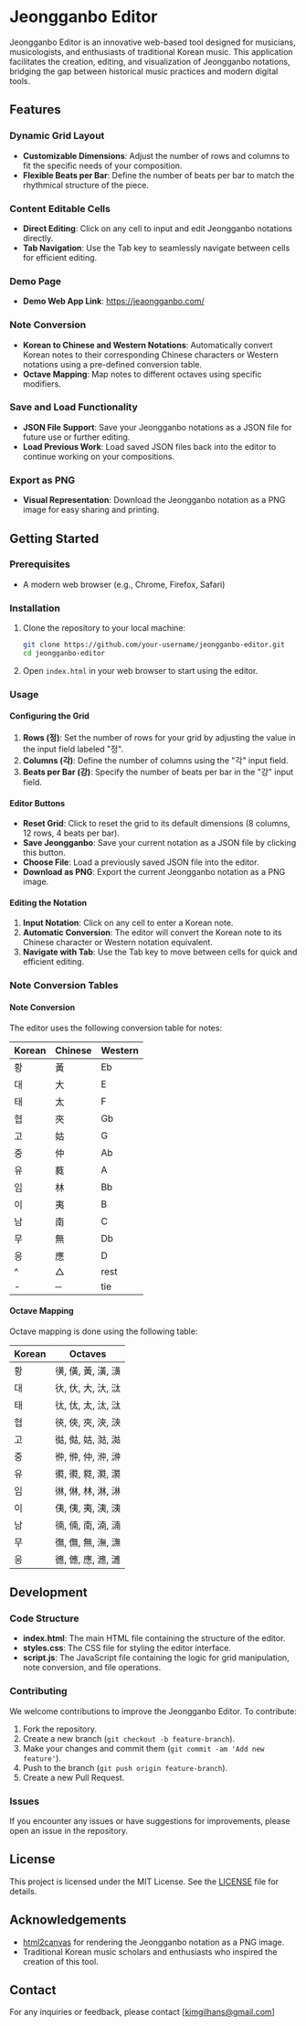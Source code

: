 # Jeongganbo Editor

Jeongganbo Editor is an innovative web-based tool designed for musicians, musicologists, and enthusiasts of traditional Korean music. This application facilitates the creation, editing, and visualization of Jeongganbo notations, bridging the gap between historical music practices and modern digital tools.

## Features

### Dynamic Grid Layout
- **Customizable Dimensions**: Adjust the number of rows and columns to fit the specific needs of your composition.
- **Flexible Beats per Bar**: Define the number of beats per bar to match the rhythmical structure of the piece.

### Content Editable Cells
- **Direct Editing**: Click on any cell to input and edit Jeongganbo notations directly.
- **Tab Navigation**: Use the Tab key to seamlessly navigate between cells for efficient editing.

### Demo Page
- **Demo Web App Link**: https://jeaongganbo.com/

### Note Conversion
- **Korean to Chinese and Western Notations**: Automatically convert Korean notes to their corresponding Chinese characters or Western notations using a pre-defined conversion table.
- **Octave Mapping**: Map notes to different octaves using specific modifiers.

### Save and Load Functionality
- **JSON File Support**: Save your Jeongganbo notations as a JSON file for future use or further editing.
- **Load Previous Work**: Load saved JSON files back into the editor to continue working on your compositions.

### Export as PNG
- **Visual Representation**: Download the Jeongganbo notation as a PNG image for easy sharing and printing.

## Getting Started

### Prerequisites
- A modern web browser (e.g., Chrome, Firefox, Safari)

### Installation
1. Clone the repository to your local machine:
    ```sh
    git clone https://github.com/your-username/jeongganbo-editor.git
    cd jeongganbo-editor
    ```
2. Open `index.html` in your web browser to start using the editor.

### Usage

#### Configuring the Grid
1. **Rows (정)**: Set the number of rows for your grid by adjusting the value in the input field labeled "정".
2. **Columns (각)**: Define the number of columns using the "각" input field.
3. **Beats per Bar (강)**: Specify the number of beats per bar in the "강" input field.

#### Editor Buttons
- **Reset Grid**: Click to reset the grid to its default dimensions (8 columns, 12 rows, 4 beats per bar).
- **Save Jeongganbo**: Save your current notation as a JSON file by clicking this button.
- **Choose File**: Load a previously saved JSON file into the editor.
- **Download as PNG**: Export the current Jeongganbo notation as a PNG image.

#### Editing the Notation
1. **Input Notation**: Click on any cell to enter a Korean note.
2. **Automatic Conversion**: The editor will convert the Korean note to its Chinese character or Western notation equivalent.
3. **Navigate with Tab**: Use the Tab key to move between cells for quick and efficient editing.

### Note Conversion Tables

#### Note Conversion
The editor uses the following conversion table for notes:

| Korean | Chinese | Western |
|--------|---------|---------|
| 황     | 黃       | Eb      |
| 대     | 大       | E       |
| 태     | 太       | F       |
| 협     | 夾       | Gb      |
| 고     | 姑       | G       |
| 중     | 仲       | Ab      |
| 유     | 蕤       | A       |
| 임     | 林       | Bb      |
| 이     | 夷       | B       |
| 남     | 南       | C       |
| 무     | 無       | Db      |
| 응     | 應       | D       |
| ^      | △       | rest    |
| -      | ─       | tie     |

#### Octave Mapping
Octave mapping is done using the following table:

| Korean | Octaves                           |
|--------|-----------------------------------|
| 황     | 㣴, 僙, 黃, 潢, 㶂                 |
| 대     | 㣕, 㐲, 大, 汏, 㳲                 |
| 태     | 㣖, 㑀, 太, 汰, 㳲                 |
| 협     | 㣣, 俠, 夾, 浹, 㴺                 |
| 고     | 㣨, 㑬, 姑, 㴌, 㵈                 |
| 중     | 㣡, 㑖, 仲, 㳞, 㴢                 |
| 유     | 㣸, 㣸, 㽔, 㶋, 㶙                 |
| 임     | 㣩, 㑣, 林, 淋, 㵉                 |
| 이     | 侇, 侇, 夷, 洟, 㴣                 |
| 남     | 㣮, 㑲, 南, 湳, 㵜                 |
| 무     | 㣳, 㒇, 無, 潕, 㶃                 |
| 응     | 㣹, 㒣, 應, 㶐, 㶝                 |

## Development

### Code Structure

- **index.html**: The main HTML file containing the structure of the editor.
- **styles.css**: The CSS file for styling the editor interface.
- **script.js**: The JavaScript file containing the logic for grid manipulation, note conversion, and file operations.

### Contributing

We welcome contributions to improve the Jeongganbo Editor. To contribute:

1. Fork the repository.
2. Create a new branch (`git checkout -b feature-branch`).
3. Make your changes and commit them (`git commit -am 'Add new feature'`).
4. Push to the branch (`git push origin feature-branch`).
5. Create a new Pull Request.

### Issues

If you encounter any issues or have suggestions for improvements, please open an issue in the repository.

## License

This project is licensed under the MIT License. See the [LICENSE](LICENSE) file for details.

## Acknowledgements

- [html2canvas](https://html2canvas.hertzen.com/) for rendering the Jeongganbo notation as a PNG image.
- Traditional Korean music scholars and enthusiasts who inspired the creation of this tool.

## Contact

For any inquiries or feedback, please contact [kimgilhans@gmail.com]
